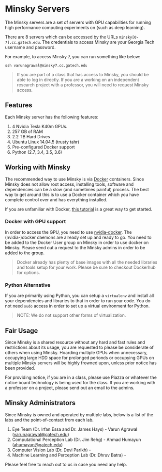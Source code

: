 # Minsky Servers

The Minsky servers are a set of servers with GPU capabilities for running high performance computing experiments on (such as deep learning).

There are 8 servers which can be accessed by the URLs `minsky[0-7].cc.gatech.edu`. The credentials to access Minsky are your Georgia Tech username and password.

For example, to access Minsky 7, you can run something like below:

```shell
ssh varunagrawal@minsky7.cc.gatech.edu
```

>If you are part of a class that has access to Minsky, you should be able to log in directly. If you are a working on an independent research project with a professor, you will need to request Minsky access.

## Features

Each Minsky server has the following features:

1. 4 Nvidia Tesla K40m GPUs.
2. 257 GB of RAM
3. 2.2 TB Hard Drives
4. Ubuntu Linux 14.04.5 (trusty tahr)
5. Pre-configured Docker support
6. Python (2.7, 3.4, 3.5, 3.6)

## Working with Minsky

The recommended way to use Minsky is via [Docker](https://www.docker.com) containers. Since Minsky does not allow root access, installing tools, software and dependencies can be a slow (and sometimes painful) process. The best way to get around this is to use a Docker container which you have complete control over and has everything installed.

If you are unfamiliar with Docker, [this tutorial](http://training.play-with-docker.com/dev-landing/) is a great way to get started.

### Docker with GPU support

In order to access the GPU, you need to use [nvidia-docker](https://github.com/NVIDIA/nvidia-docker). The (nvidia-)docker daemons are already set up and ready to go. You need to be added to the Docker User group on Minsky in order to use docker on Minsky. Please send out a request to the Minsky admins in order to be added to the group.

> Docker already has plenty of base images with all the needed libraries and tools setup for your work. Please be sure to checkout Dockerhub for options.

### Python Alternative

If you are primarily using Python, you can setup a `virtualenv` and install all your dependencies and libraries to that in order to run your code. You do not need `sudo` access in order to set up a virtual environment for Python.

> NOTE: We do not support other forms of virtualization.

## Fair Usage

Since Minsky is a shared resource without any hard and fast rules and restrictions about its usage, you are requested to please be considerate of others when using Minsky. Hoarding multiple GPUs when unnecessary, occupying large HDD space for prolonged perionds or occupying GPUs on multiple Minsky servers will be highly frowned upon, unless prior notice has been provided.

For providing notice, if you are in a class, please use Piazza or whatever the notice board technology is being used for the class. If you are working with a professor on a project, please send out an email to the admins.


## Minsky Administrators

Since Minsky is owned and operated by multiple labs, below is a list of the labs and the point-of-contact from each lab. 

1. Eye Team (Dr. Irfan Essa and Dr. James Hays) - Varun Agrawal (varunagrawal@gatech.edu)
2. Computational Perception Lab (Dr. Jim Rehg) - Ahmad Humayun (ahumayun@gatech.edu)
3. Computer Vision Lab (Dr. Devi Parikh) - 
4. Machine Learning and Perception Lab (Dr. Dhruv Batra) - 

Please feel free to reach out to us in case you need any help.
